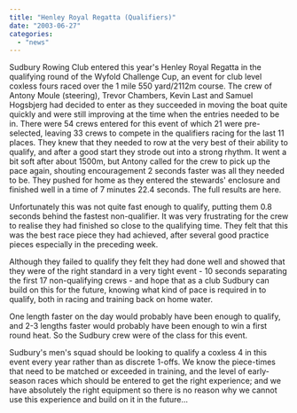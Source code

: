 ```yaml
---
title: "Henley Royal Regatta (Qualifiers)"
date: "2003-06-27"
categories:
  - "news"
---
```


Sudbury Rowing Club entered this year's Henley Royal Regatta in the qualifying round of the Wyfold Challenge Cup, an event for club level coxless fours raced over the 1 mile 550 yard/2112m course. The crew of Antony Moule (steering), Trevor Chambers, Kevin Last and Samuel Hogsbjerg had decided to enter as they succeeded in moving the boat quite quickly and were still improving at the time when the entries needed to be in. There were 54 crews entered for this event of which 21 were pre-selected, leaving 33 crews to compete in the qualifiers racing for the last 11 places. They knew that they needed to row at the very best of their ability to qualify, and after a good start they strode out into a strong rhythm. It went a bit soft after about 1500m, but Antony called for the crew to pick up the pace again, shouting encouragement 2 seconds faster was all they needed to be. They pushed for home as they entered the stewards' enclosure and finished well in a time of 7 minutes 22.4 seconds. The full results are here.

Unfortunately this was not quite fast enough to qualify, putting them 0.8 seconds behind the fastest non-qualifier. It was very frustrating for the crew to realise they had finished so close to the qualifying time. They felt that this was the best race piece they had achieved, after several good practice pieces especially in the preceding week.

Although they failed to qualify they felt they had done well and showed that they were of the right standard in a very tight event - 10 seconds separating the first 17 non-qualifying crews - and hope that as a club Sudbury can build on this for the future, knowing what kind of pace is required in to qualify, both in racing and training back on home water.

One length faster on the day would probably have been enough to qualify, and 2-3 lengths faster would probably have been enough to win a first round heat. So the Sudbury crew were of the class for this event.

Sudbury's men's squad should be looking to qualify a coxless 4 in this event every year rather than as discrete 1-offs. We know the piece-times that need to be matched or exceeded in training, and the level of early-season races which should be entered to get the right experience; and we have absolutely the right equipment so there is no reason why we cannot use this experience and build on it in the future...
